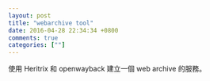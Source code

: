 ```yaml
---
layout: post
title: "webarchive tool"
date: 2016-04-28 22:34:34 +0800
comments: true
categories: [""]
---
```



<!-- more -->

使用 Heritrix 和 openwayback 建立一個 web archive 的服務。

